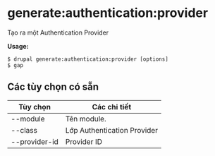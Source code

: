 # generate:authentication:provider
Tạo ra một Authentication Provider

**Usage:**
```
$ drupal generate:authentication:provider [options]
$ gap  
```

## Các tùy chọn có sẵn
Tùy chọn | Các chi tiết
-------|-------------
--module | Tên module.
--class | Lớp Authentication Provider
--provider-id | Provider ID
